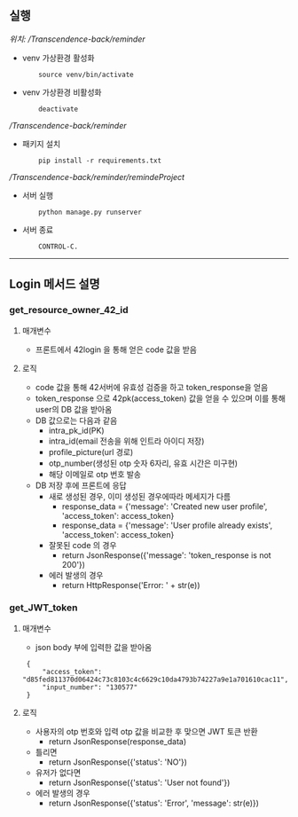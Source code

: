 

## 실행

_위치: /Transcendence-back/reminder_ 

- venv 가상환경 활성화
    ```
        source venv/bin/activate
    ```
  
- venv 가상환경 비활성화
    ```
        deactivate 
    ```

_/Transcendence-back/reminder_

- 패키지 설치
    ```
        pip install -r requirements.txt 
    ```


_/Transcendence-back/reminder/remindeProject_

- 서버 실행
    ```
        python manage.py runserver
    ```
  
- 서버 종료
    ```
        CONTROL-C.
    ```

----

## Login 메서드 설명

### get_resource_owner_42_id

1. 매개변수

    - 프론트에서 42login 을 통해 얻은 code 값을 받음

2. 로직

    - code 값을 통해 42서버에 유효성 검증을 하고 token_response을 얻음
    - token_response 으로 42pk(access_token) 값을 얻을 수 있으며 이를 통해 user의 DB 값을 받아옴
    - DB 값으로는 다음과 같음
      - intra_pk_id(PK)
      - intra_id(email 전송을 위해 인트라 아이디 저장)
      - profile_picture(url 경로)
      - otp_number(생성된 otp 숫자 6자리, 유효 시간은 미구현)
      - 해당 이메일로 otp 번호 발송
   - DB 저장 후에 프론트에 응답
     - 새로 생성된 경우, 이미 생성된 경우에따라 메세지가 다름
       - response_data = {'message': 'Created new user profile', 'access_token': access_token}
       - response_data = {'message': 'User profile already exists', 'access_token': access_token}
     - 잘못된 code 의 경우 
       - return JsonResponse({'message': 'token_response is not 200'})
     - 에러 발생의 경우
       - return HttpResponse('Error: ' + str(e))
     

### get_JWT_token

1. 매개변수

    - json body 부에 입력한 값을 받아옴
   ```
    {
        "access_token": "d85fed811370d06424c73c8103c4c6629c10da4793b74227a9e1a701610cac11",
        "input_number": "130577"
    }
   ``` 

2. 로직

    - 사용자의 otp 번호와 입력 otp 값을 비교한 후 맞으면 JWT 토큰 반환
      - return JsonResponse(response_data)
    - 틀리면 
      - return JsonResponse({'status': 'NO'})
    - 유저가 없다면 
      - return JsonResponse({'status': 'User not found'})
    - 에러 발생의 경우
      - return JsonResponse({'status': 'Error', 'message': str(e)})
